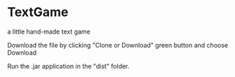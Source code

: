 # TextGame
a little hand-made text game

Download the file by clicking "Clone or Download" green button and choose Download

Run the .jar application in the "dist" folder.
